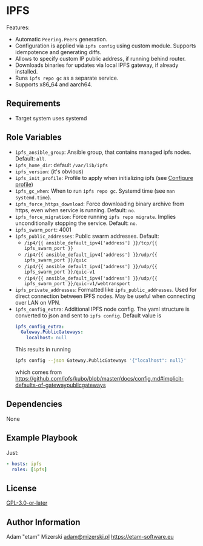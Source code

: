 # IPFS

Features:
  - Automatic `Peering.Peers` generation.
  - Configuration is applied via `ipfs config` using custom module. Supports idempotence and generating diffs.
  - Allows to specify custom IP public address, if running behind router.
  - Downloads binaries for updates via local IPFS gateway, if already installed.
  - Runs `ipfs repo gc` as a separate service.
  - Supports x86_64 and aarch64.


## Requirements

- Target system uses systemd


## Role Variables

- `ipfs_ansible_group`: Ansible group, that contains managed ipfs nodes. Default: `all`.
- `ipfs_home_dir`: default `/var/lib/ipfs`
- `ipfs_version`: (it's obvious)
- `ipfs_init_profile`: Profile to apply when initializing ipfs (see [Configure profile](https://docs.ipfs.tech/how-to/default-profile/))
- `ipfs_gc_when`: When to run `ipfs repo gc`. Systemd time (see `man systemd.time`).
- `ipfs_force_https_download`: Force downloading binary archive from https, even when service is running. Default: `no`.
- `ipfs_force_migration`: Force running `ipfs repo migrate`. Implies unconditionally stopping the service. Default: `no`.
- `ipfs_swarm_port`: 4001
- `ipfs_public_addresses`: Public swarm addresses. Default:
  - `/ip4/{{ ansible_default_ipv4['address'] }}/tcp/{{ ipfs_swarm_port }}`
  - `/ip4/{{ ansible_default_ipv4['address'] }}/udp/{{ ipfs_swarm_port }}/quic`
  - `/ip4/{{ ansible_default_ipv4['address'] }}/udp/{{ ipfs_swarm_port }}/quic-v1`
  - `/ip4/{{ ansible_default_ipv4['address'] }}/udp/{{ ipfs_swarm_port }}/quic-v1/webtransport`
- `ipfs_private_addresses`: Formatted like `ipfs_public_addresses`. Used for direct connection between IPFS nodes. May be useful when connecting over LAN on VPN.
- `ipfs_config_extra`: Additional IPFS node config. The yaml structure is converted to json and sent to `ipfs config`. Default value is
    ```yaml
    ipfs_config_extra:
      Gateway.PublicGateways:
        localhost: null
    ```
    This results in running
    ```sh
    ipfs config --json Gateway.PublicGateways '{"localhost": null}'
    ```
    which comes from https://github.com/ipfs/kubo/blob/master/docs/config.md#implicit-defaults-of-gatewaypublicgateways


## Dependencies

None


## Example Playbook

Just:
```yml
- hosts: ipfs
  roles: [ipfs]
```


## License

[GPL-3.0-or-later](COPYING.txt)


## Author Information

Adam "etam" Mizerski <adam@mizerski.pl> https://etam-software.eu
